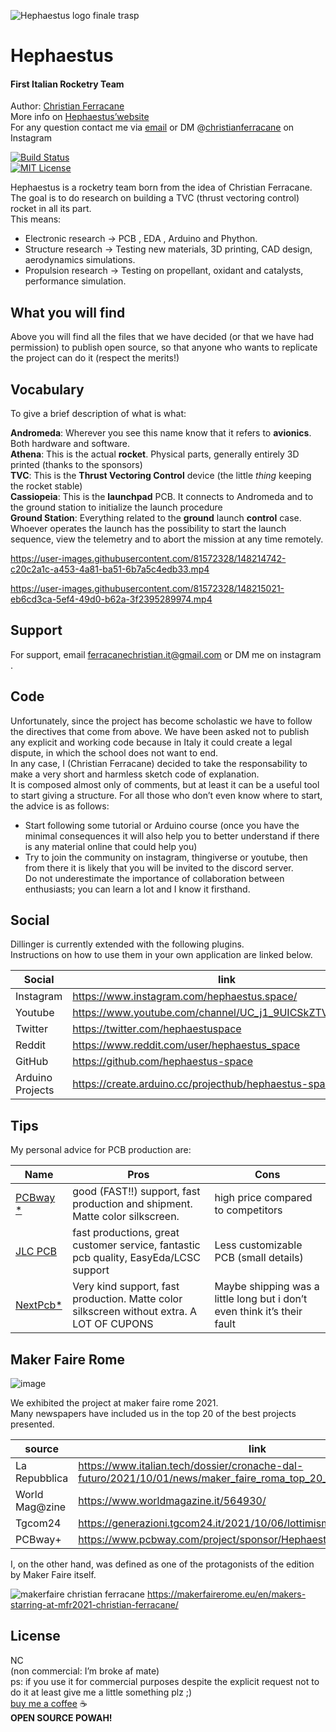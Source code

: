 
![Hephaestus logo finale trasp](https://user-images.githubusercontent.com/81572328/148214517-9caf17cf-f880-48a1-b9e1-2d84810a6894.png)

<h1 class="code-line" data-line-start=0 data-line-end=1 ><a id="Hephaestus_0"></a>Hephaestus</h1>
<h4 class="code-line" data-line-start=1 data-line-end=2 ><a id="First_Italian_Rocketry_Team_1"></a>First Italian Rocketry Team</h4>
<p class="has-line-data" data-line-start="3" data-line-end="6">Author: <a href="https://www.instagram.com/christianferracane/">Christian Ferracane</a><br>
More info on <a href="https://www.hephaestus.space">Hephaestus’website</a><br>
For any question contact me via <a href="ferracanechristian.it@gmail.com">email</a> or DM @<a href="https://www.instagram.com/christianferracane/">christianferracane</a> on Instagram</p>
<p class="has-line-data" data-line-start="7" data-line-end="9"><a href="https://travis-ci.org/joemccann/dillinger"><img src="https://travis-ci.org/joemccann/dillinger.svg?branch=master" alt="Build Status"></a><br>
<a href="https://github.com/tterb/atomic-design-ui/blob/master/LICENSEs"><img src="https://img.shields.io/apm/l/atomic-design-ui.svg?" alt="MIT License"></a></p>
<p class="has-line-data" data-line-start="10" data-line-end="13">Hephaestus is a rocketry team born from the idea of Christian Ferracane.<br>
The goal is to do research on building a TVC (thrust vectoring control) rocket in all its part.<br>
This means:</p>
<ul>
<li class="has-line-data" data-line-start="13" data-line-end="14">Electronic research → PCB , EDA ,  Arduino and Phython.</li>
<li class="has-line-data" data-line-start="14" data-line-end="15">Structure research → Testing new materials, 3D printing, CAD design, aerodynamics simulations.</li>
<li class="has-line-data" data-line-start="15" data-line-end="17">Propulsion research →  Testing on propellant, oxidant and catalysts, performance simulation.</li>
</ul>
<h2 class="code-line" data-line-start=17 data-line-end=18 ><a id="What_you_will_find_17"></a>What you will find</h2>
<p class="has-line-data" data-line-start="19" data-line-end="20">Above you will find all the files that we have decided (or that we have had permission) to publish open source, so that anyone who wants to replicate the project can do it (respect the merits!)</p>
<h2 class="code-line" data-line-start=21 data-line-end=22 ><a id="Vocabulary_21"></a>Vocabulary</h2>
<p class="has-line-data" data-line-start="23" data-line-end="24">To give a brief description of what is what:</p>
<p class="has-line-data" data-line-start="25" data-line-end="30"><strong>Andromeda</strong>: Wherever you see this name know that it refers to <strong>avionics</strong>. Both hardware and software.<br>
<strong>Athena</strong>: This is the actual <strong>rocket</strong>. Physical parts, generally entirely 3D printed (thanks to the sponsors)<br>
<strong>TVC</strong>: This is the <strong>Thrust Vectoring Control</strong> device (the little <em>thing</em> keeping the rocket stable)<br>
<strong>Cassiopeia</strong>: This is the <strong>launchpad</strong> PCB. It connects to Andromeda and to the ground station to initialize the launch procedure<br>
<strong>Ground Station</strong>: Everything related to the <strong>ground</strong> launch <strong>control</strong> case. Whoever operates the launch has the possibility to start the launch sequence, view the telemetry and to abort the mission at any time remotely.</p>




https://user-images.githubusercontent.com/81572328/148214742-c20c2a1c-a453-4a81-ba51-6b7a5c4edb33.mp4


https://user-images.githubusercontent.com/81572328/148215021-eb6cd3ca-5ef4-49d0-b62a-3f2395289974.mp4



<h2 class="code-line" data-line-start=33 data-line-end=34 ><a id="Support_33"></a>Support</h2>
<p class="has-line-data" data-line-start="35" data-line-end="36">For support, email <a href="mailto:ferracanechristian.it@gmail.com">ferracanechristian.it@gmail.com</a> or DM me on instagram .</p>
<h2 class="code-line" data-line-start=38 data-line-end=39 ><a id="Code_38"></a>Code</h2>
<p class="has-line-data" data-line-start="39" data-line-end="42">Unfortunately, since the project has become scholastic we have to follow the directives that come from above. We have been asked not to publish any explicit and working code because in Italy it could create a legal dispute, in which the school does not want to end.<br>
In any case, I (Christian Ferracane) decided to take the responsability to make a very short and harmless sketch code of explanation.<br>
It is composed almost only of comments, but at least it can be a useful tool to start giving a structure. For all those who don’t even know where to start, the advice is as follows:</p>
<ul>
<li class="has-line-data" data-line-start="43" data-line-end="44">Start following some tutorial or Arduino course (once you have the minimal consequences it will also help you to better understand if there is any material online that could help you)</li>
<li class="has-line-data" data-line-start="44" data-line-end="47">Try to join the community on instagram, thingiverse or youtube, then from there it is likely that you will be invited to the discord server.<br>
Do not underestimate the importance of collaboration between enthusiasts; you can learn a lot and I know it firsthand.</li>
</ul>
<h2 class="code-line" data-line-start=47 data-line-end=48 ><a id="Social_47"></a>Social</h2>
<p class="has-line-data" data-line-start="49" data-line-end="51">Dillinger is currently extended with the following plugins.<br>
Instructions on how to use them in your own application are linked below.</p>
<table class="table table-striped table-bordered">
<thead>
<tr>
<th>Social</th>
<th>link</th>
</tr>
</thead>
<tbody>
<tr>
<td>Instagram</td>
<td><a href="https://www.instagram.com/hephaestus.space/">https://www.instagram.com/hephaestus.space/</a></td>
</tr>
<tr>
<td>Youtube</td>
<td><a href="https://www.youtube.com/channel/UC_j1_9UICSkZTVNIxCL9Fsg">https://www.youtube.com/channel/UC_j1_9UICSkZTVNIxCL9Fsg</a></td>
</tr>
<tr>
<td>Twitter</td>
<td><a href="https://twitter.com/hephaestuspace">https://twitter.com/hephaestuspace</a></td>
</tr>
<tr>
<td>Reddit</td>
<td><a href="https://www.reddit.com/user/hephaestus_space">https://www.reddit.com/user/hephaestus_space</a></td>
</tr>
<tr>
<td>GitHub</td>
<td><a href="https://github.com/hephaestus-space">https://github.com/hephaestus-space</a></td>
</tr>
<tr>
<td>Arduino Projects</td>
<td><a href="https://create.arduino.cc/projecthub/hephaestus-space">https://create.arduino.cc/projecthub/hephaestus-space</a></td>
</tr>
</tbody>
</table>
<h2 class="code-line" data-line-start=62 data-line-end=63 ><a id="Tips_62"></a>Tips</h2>
<p class="has-line-data" data-line-start="64" data-line-end="65">My personal advice for PCB production are:</p>
<table class="table table-striped table-bordered">
<thead>
<tr>
<th>Name</th>
<th>Pros</th>
<th>Cons</th>
</tr>
</thead>
<tbody>
<tr>
<td><a href="https://www.pcbway.com/setinvite.aspx?inviteid=500690">PCBway *</a></td>
<td>good (FAST!!)  support, fast production and shipment. Matte color silkscreen.</td>
<td>high price compared to competitors</td>
</tr>
<tr>
<td><a href="https://jlcpcb.com/">JLC PCB</a></td>
<td>fast productions, great customer service, fantastic pcb quality, EasyEda/LCSC support</td>
<td>Less customizable PCB (small details)</td>
</tr>
<tr>
<td><a href="https://www.nextpcb.com/?utm_campaign=NextPCB&amp;adgroupid=107998757886&amp;utm_source=google&amp;utm_medium=cpc&amp;keyword=nextpcb&amp;device=c&amp;network=g&amp;gclid=Cj0KCQiAoNWOBhCwARIsAAiHnEhYOf5u8YlR6fYUBS94bxhggXtSbDgVbZzmA3PcecFDAdKxRAvJiikaAv7sEALw_wcB">NextPcb*</a></td>
<td>Very kind support, fast production. Matte color silkscreen without extra. A LOT OF CUPONS</td>
<td>Maybe shipping was a little long but i don’t even think it’s their fault</td>
</tr>
</tbody>
</table>




<h2 class="code-line" data-line-start=82 data-line-end=83 ><a id="Maker_Faire_Rome_82"></a>Maker Faire Rome</h2>

![image](https://user-images.githubusercontent.com/81572328/148215960-1c7b8778-d073-4062-aece-820d87590c14.png)
<p class="has-line-data" data-line-start="84" data-line-end="86">We exhibited the project at maker faire rome 2021.<br>
Many newspapers have included us in the top 20 of the best projects presented.</p> 


<table class="table table-striped table-bordered">
<thead>
<tr>
<th>source</th>
<th>link</th>
</tr>
</thead>
<tbody>
<tr>
<td>La Repubblica</td>
<td><a href="https://www.italian.tech/dossier/cronache-dal-futuro/2021/10/01/news/maker_faire_roma_top_20_progetti-319667768/">https://www.italian.tech/dossier/cronache-dal-futuro/2021/10/01/news/maker_faire_roma_top_20_progetti-319667768/</a></td>
</tr>
<tr>
<td>World Mag@zine</td>
<td><a href="https://www.worldmagazine.it/564930/">https://www.worldmagazine.it/564930/</a></td>
</tr>
<tr>
<td>Tgcom24</td>
<td><a href="https://generazioni.tgcom24.it/2021/10/06/lottimismo-dellinnovazione/">https://generazioni.tgcom24.it/2021/10/06/lottimismo-dellinnovazione/</a></td>
</tr>
<tr>
<td>PCBway+</td>
<td><a href="https://www.pcbway.com/project/sponsor/Hephaestus_Rocketry_Team.html">https://www.pcbway.com/project/sponsor/Hephaestus_Rocketry_Team.html</a></td>
</tr>
</tbody>
</table>

<p class="has-line-data" data-line-start="87" data-line-end="88">I, on the other hand, was defined as one of the protagonists of the edition by Maker Faire itself.</p>


![makerfaire christian ferracane](https://user-images.githubusercontent.com/81572328/148217213-cc05a075-5b83-4849-bc10-89d0f89fe209.png)
https://makerfairerome.eu/en/makers-starring-at-mfr2021-christian-ferracane/



<h2 class="code-line" data-line-start=94 data-line-end=95 ><a id="License_94"></a>License</h2>
<p class="has-line-data" data-line-start="96" data-line-end="101">NC<br>
(non commercial: I’m broke af mate)<br>
ps: if you use it for commercial purposes despite the explicit request not to do it at least give me a little something  plz ;)<br>
<a href="https://ko-fi.com/hephaestus">buy me a coffee</a> ☕<br>
<strong>OPEN SOURCE POWAH!</strong></p>
